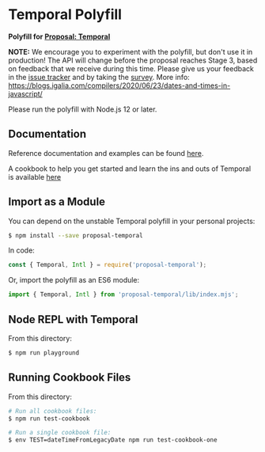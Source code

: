 # Temporal Polyfill

**Polyfill for [Proposal: Temporal](https://github.com/tc39/proposal-temporal)**

**NOTE:** We encourage you to experiment with the polyfill, but don't use it in production!
The API will change before the proposal reaches Stage 3, based on feedback that we receive during this time.
Please give us your feedback in the [issue tracker](https://github.com/tc39/proposal-temporal/issues) and by taking the [survey](https://forms.gle/iL9iZg7Y9LvH41Nv8).
More info: https://blogs.igalia.com/compilers/2020/06/23/dates-and-times-in-javascript/

Please run the polyfill with Node.js 12 or later.

## Documentation

Reference documentation and examples can be found [here](https://tc39.es/proposal-temporal/docs/index.html).

A cookbook to help you get started and learn the ins and outs of Temporal is available [here](https://tc39.es/proposal-temporal/docs/index.html)

## Import as a Module

You can depend on the unstable Temporal polyfill in your personal projects:

```bash
$ npm install --save proposal-temporal
```

In code:
```javascript
const { Temporal, Intl } = require('proposal-temporal');
```

Or, import the polyfill as an ES6 module:
```javascript
import { Temporal, Intl } from 'proposal-temporal/lib/index.mjs';
```

## Node REPL with Temporal

From this directory:

```bash
$ npm run playground
```

## Running Cookbook Files

From this directory:

```bash
# Run all cookbook files:
$ npm run test-cookbook

# Run a single cookbook file:
$ env TEST=dateTimeFromLegacyDate npm run test-cookbook-one
```

